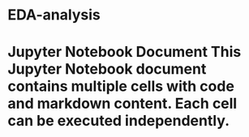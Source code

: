 # EDA-analysis
# Jupyter Notebook Document  This Jupyter Notebook document contains multiple cells with code and markdown content. Each cell can be executed independently.
